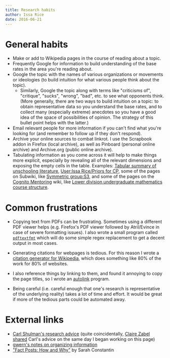 ```yaml
---
title: Research habits
author: Issa Rice
date: 2016-06-21
---
```


# General habits

- Make or add to Wikipedia pages in the course of reading about a topic.
- Frequently Google for information to build understanding of the base rates in the area you're reading about.
- Google the topic with the names of various organizations or movements or ideologies (to build intuition for what various people think about the topic).
    - Similarly, Google the topic along with terms like "criticisms of", "critique", "sucks", "wrong", "bad", etc. to see what opponents think.
    (More generally, there are two ways to build intuition on a topic: to obtain representative data so you understand the base rates, and to collect many (especially extreme) anecdotes so you have a good idea of the space of possibilities of opinion.
    The strategy of this bullet point helps with the latter.)
- Email relevant people for more information if you can't find what you're looking for (and remember to follow up if they don't respond).
- Archive your online sources to combat linkrot.
I use the Scrapbook addon in Firefox (local archive), as well as Pinboard (personal online archive) and Archive.org (public online archive).
- Tabulating information as you come across it will help to make things more explicit, especially by revealing all of the relevant dimensions and exposing the empty cells in the table.
Examples: [Tabular summary of unschooling literature](http://causeprioritization.org/Tabular%20summary%20of%20unschooling%20literature), [User:Issa Rice/Priors for CP](http://causeprioritization.org/User:Issa%20Rice/Priors%20for%20CP), some of the pages on Subwiki, like [Symmetric group:S3](http://groupprops.subwiki.org/wiki/Symmetric_group:S3), and some of the pages on the [Cognito Mentoring]() wiki, like [Lower division undergraduate mathematics course structure](http://info.cognitomentoring.org/wiki/Lower_division_undergraduate_mathematics_course_structure).

# Common frustrations

- Copying text from PDFs can be frustrating.
Sometimes using a different PDF viewer helps (e.g. Firefox's PDF viewer followed by Atril/Evince in case of severe formatting issues).
I also wrote a small program called
[`pdftextfmt`](https://github.com/riceissa/pdftextfmt) which will do some
simple regex replacement to get a decent output in most cases.

- Generating citations for webpages is tedious.
For this reason I wrote a [citation generator for Wikipedia](https://github.com/riceissa/citewebgen), which does something like 80% of the work for 80% of websites.

- I also reference things by linking to them, and found it annoying to copy the page titles, so I wrote an [autolink](https://github.com/riceissa/autolink) program.

- Being careful (i.e. careful enough that one's research is representative of the underlying reality) takes a lot of time and effort.
It would be great if more of the tedious parts could be automated away.

# External links

- [Carl Shulman's research advice](https://docs.google.com/document/d/1_yuuheVqp1quDfkuRcpoW_HO7jPaI7QnRjF1zl_VovU/edit) (quite coincidentally, [Claire Zabel shared](https://www.facebook.com/claire.zabel/posts/10210316635098601) Carl's advice on the same day I began working on this page)
- [gwern's notes on organizing information](https://www.gwern.net/About#information-organizing)
- ["Fact Posts: How and Why"](http://lesswrong.com/lw/o7a/fact_posts_how_and_why/) by Sarah Constantin
